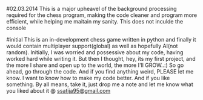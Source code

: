 #02.03.2014
This is a major upheavel of the background processing required for the chess program, making the code cleaner and program more efficient, while helping me maitain my sanity. This does not inculde the console

#initial
This is an in-development chess game written in python and finally it would contain multiplayer support(global) as well as hopefully AI(not random).
Initially, I was worried and possessive about my code, having worked hard while writing it. But then I thought, hey, its my first project, and the more I share and open up to the world, the more I'll GROW..:)
So go ahead, go through the code. And if you find anything weird, PLEASE let me know. I want to know how to make my code better.
And if you like something. By all means, take it, just drop me a note and let me know what you liked about it @ ssatija95@gmail.com

